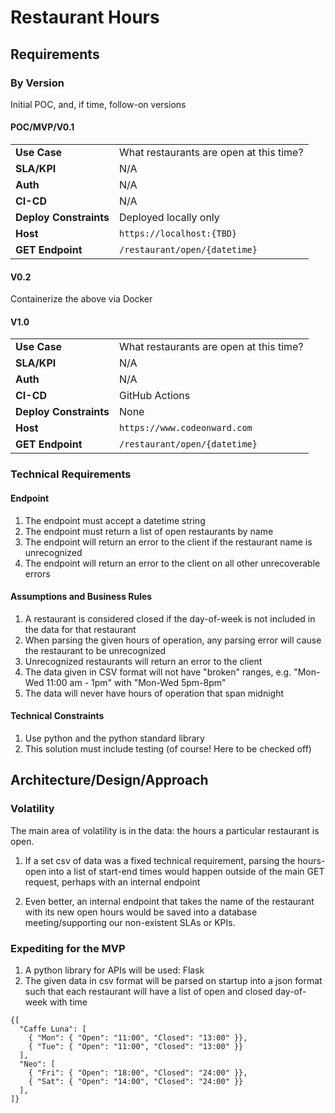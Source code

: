 # Restaurant Hours

## Requirements

### By Version

Initial POC, and, if time, follow-on versions

#### POC/MVP/V0.1

|  |  |
| --- | --- |
| **Use Case** |  What restaurants are open at this time? |
| **SLA/KPI** |  N/A |
| **Auth** |  N/A |
| **CI-CD** |  N/A |
| **Deploy Constraints** |  Deployed locally only |
| **Host** | `https://localhost:{TBD}` |
| **GET Endpoint** | `/restaurant/open/{datetime}` |

#### V0.2

Containerize the above via Docker

#### V1.0

|  |  |
| --- | --- |
| **Use Case** |  What restaurants are open at this time? |
| **SLA/KPI** |  N/A |
| **Auth** |  N/A |
| **CI-CD** |  GitHub Actions |
| **Deploy Constraints** |  None |
| **Host** | `https://www.codeonward.com` |
| **GET Endpoint** | `/restaurant/open/{datetime}` |

### Technical Requirements

#### Endpoint

1. The endpoint must accept a datetime string
1. The endpoint must return a list of open restaurants by name
1. The endpoint will return an error to the client if the restaurant name is unrecognized
1. The endpoint will return an error to the client on all other unrecoverable errors

#### Assumptions and Business Rules

1. A restaurant is considered closed if the day-of-week is not included in the data for that restaurant
1. When parsing the given hours of operation, any parsing error will cause the restaurant to be unrecognized
1. Unrecognized restaurants will return an error to the client
1. The data given in CSV format will not have "broken" ranges, e.g. "Mon-Wed 11:00 am - 1pm" with "Mon-Wed 5pm-8pm"
1. The data will never have hours of operation that span midnight

#### Technical Constraints

1. Use python and the python standard library
1. This solution must include testing (of course! Here to be checked off)

## Architecture/Design/Approach

### Volatility

The main area of volatility is in the data: the hours a particular restaurant is open.

1. If a set csv of data was a fixed technical requirement, parsing the hours-open into a list of start-end times would happen outside of the main GET request, perhaps with an internal endpoint

2. Even better, an internal endpoint that takes the name of the restaurant with its new open hours would be saved into a database meeting/supporting our non-existent SLAs or KPIs.

### Expediting for the MVP

1. A python library for APIs will be used: Flask
2. The given data in csv format will be parsed on startup into a json format such that each restaurant will have a list of open and closed day-of-week with time

```
{[
  "Caffe Luna": [
    { "Mon": { "Open": "11:00", "Closed": "13:00" }},
    { "Tue": { "Open": "11:00", "Closed": "13:00" }}
  ],
  "Neo": [
    { "Fri": { "Open": "18:00", "Closed": "24:00" }},
    { "Sat": { "Open": "14:00", "Closed": "24:00" }}
  ],
]}
```
